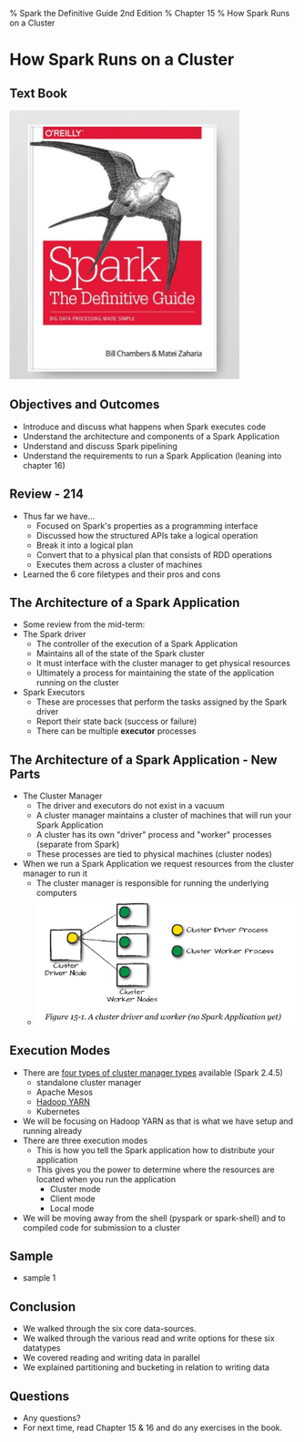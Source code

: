 % Spark the Definitive Guide 2nd Edition
% Chapter 15
% How Spark Runs on a Cluster

# How Spark Runs on a Cluster

## Text Book

![*itmd-521 textbook*](images/spark-book.png "Spark TextBook")

## Objectives and Outcomes

- Introduce and discuss what happens when Spark executes code
- Understand the architecture and components of a Spark Application
- Understand and discuss Spark pipelining
- Understand the requirements to run a Spark Application (leaning into chapter 16)

## Review - 214

- Thus far we have...
  - Focused on Spark's properties as a programming interface
  - Discussed how the structured APIs take a logical operation
  - Break it into a logical plan
  - Convert that to a physical plan that consists of RDD operations
  - Executes them across a cluster of machines
- Learned the 6 core filetypes and their pros and cons

## The Architecture of a Spark Application

- Some review from the mid-term:
- The Spark driver
  - The controller of the execution of a Spark Application
  - Maintains all of the state of the Spark cluster
  - It must interface with the cluster manager to get physical resources
  - Ultimately a process for maintaining the state of the application running on the cluster
- Spark Executors
  - These are processes that perform the tasks assigned by the Spark driver
  - Report their state back (success or failure)
  - There can be multiple **executor** processes

## The Architecture of a Spark Application - New Parts

- The Cluster Manager
  - The driver and executors do not exist in a vacuum
  - A cluster manager maintains a cluster of machines that will run your Spark Application
  - A cluster has its own "driver" process and "worker" processes (separate from Spark)
  - These processes are tied to physical machines (cluster nodes)
- When we run a Spark Application we request resources from the cluster manager to run it
  - The cluster manager is responsible for running the underlying computers
  - ![*Figure 15-1. A Cluster Driver*](images/figure-15-1.png "Figure 15-1 A Cluster Driver")

## Execution Modes

- There are [four types of cluster manager types](https://spark.apache.org/docs/latest/ "Spark documentation on cluster types") available (Spark 2.4.5)
  - standalone cluster manager
  - Apache Mesos
  - [Hadoop YARN](https://spark.apache.org/docs/latest/running-on-yarn.html "Apache YARN documentation")
  - Kubernetes
- We will be focusing on Hadoop YARN as that is what we have setup and running already  
- There are three execution modes
  - This is how you tell the Spark application how to distribute your application
  - This gives you the power to determine where the resources are located when you run the application
    - Cluster mode
    - Client mode
    - Local mode
- We will be moving away from the shell (pyspark or spark-shell) and to compiled code for submission to a cluster




## Sample

- sample 1

## Conclusion

- We walked through the six core data-sources.
- We walked through the various read and write options for these six datatypes
- We covered reading and writing data in parallel
- We explained partitioning and bucketing in relation to writing data

## Questions

- Any questions?
- For next time, read Chapter 15 & 16 and do any exercises in the book.
